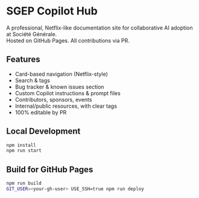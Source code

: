 # SGEP Copilot Hub

A professional, Netflix-like documentation site for collaborative AI adoption at Société Générale.  
Hosted on GitHub Pages. All contributions via PR.

## Features
- Card-based navigation (Netflix-style)
- Search & tags
- Bug tracker & known issues section
- Custom Copilot instructions & prompt files
- Contributors, sponsors, events
- Internal/public resources, with clear tags
- 100% editable by PR

## Local Development

```sh
npm install
npm run start
```

## Build for GitHub Pages

```sh
npm run build
GIT_USER=<your-gh-user> USE_SSH=true npm run deploy
```
